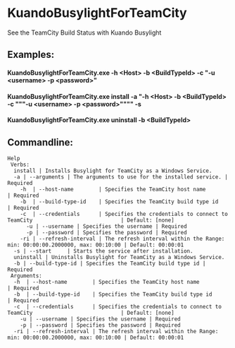 # KuandoBusylightForTeamCity
See the TeamCity Build Status with Kuando Busylight

## Examples:

#### KuandoBusylightForTeamCity.exe -h &lt;Host> -b &lt;BuildTypeId> -c "-u &lt;username> -p &lt;password>"

#### KuandoBusylightForTeamCity.exe install -a "-h &lt;Host> -b &lt;BuildTypeId> -c """-u &lt;username> -p &lt;password>"""" -s

#### KuandoBusylightForTeamCity.exe uninstall -b &lt;BuildTypeId>

## Commandline:
```
Help
 Verbs:
  install | Installs Busylight for TeamCity as a Windows Service.
  -a | --arguments | The arguments to use for the installed service. | Required
    -h  | --host-name        | Specifies the TeamCity host name                                            | Required
    -b  | --build-type-id    | Specifies the TeamCity build type id                                        | Required
    -c  | --credentials      | Specifies the credentials to connect to TeamCity                            | Default: [none]
      -u | --username | Specifies the username | Required
      -p | --password | Specifies the password | Required
    -ri | --refresh-interval | The refresh interval within the Range: min: 00:00:00.2000000, max: 00:10:00 | Default: 00:00:01
  -s | --start     | Starts the service after installation.
  uninstall | Uninstalls Busylight for TeamCity as a Windows Service.
  -b | --build-type-id | Specifies the TeamCity build type id | Required
 Arguments:
  -h  | --host-name        | Specifies the TeamCity host name                                            | Required
  -b  | --build-type-id    | Specifies the TeamCity build type id                                        | Required
  -c  | --credentials      | Specifies the credentials to connect to TeamCity                            | Default: [none]
    -u | --username | Specifies the username | Required
    -p | --password | Specifies the password | Required
  -ri | --refresh-interval | The refresh interval within the Range: min: 00:00:00.2000000, max: 00:10:00 | Default: 00:00:01
  ```
